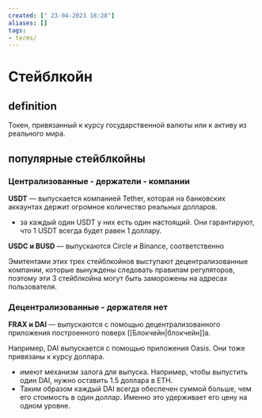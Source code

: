 ```yaml
---
created: [" 23-04-2023 18:28"]
aliases: []
tags:
- terms/
---
```


# Стейблкойн

## definition
Токен, привязанный к курсу государственной валюты или к активу из реального мира.

## популярные стейблкойны

### Централизованные - держатели - компании
**USDT** — выпускается компанией Tether, которая на банковских аккаунтах держит огромное количество реальных долларов. 
- за каждый один USDT у них есть один настоящий. Они гарантируют, что 1 USDT всегда будет равен 1 доллару.

**USDC и BUSD** — выпускаются Circle и Binance, соответственно

Эмитентами этих трех стейблкойнов выступают децентрализованные компании, которые вынуждены следовать правилам регуляторов, поэтому эти 3 стейблкойна могут быть заморожены на адресах пользователя.

### Децентрализованные - держателя нет
**FRAX и DAI** — выпускаются с помощью децентрализованного приложения построенного поверх [[Блокчейн|блокчейн]]а. 

Например, DAI выпускается с помощью приложения Oasis. Они тоже привязаны к курсу доллара.

- имеют механизм залога для выпуска. Например, чтобы выпустить один DAI, нужно оставить 1.5 доллара в ETH. 
- Таким образом каждый DAI всегда обеспечен суммой больше, чем его стоимость в один доллар. Именно это удерживает его цену на одном уровне.

